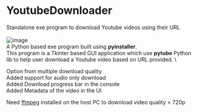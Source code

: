 # YoutubeDownloader

Standalone exe program to download Youtube videos using their URL\
\
![image](https://github.com/mohitkumar36/YoutubeDownloader/assets/57846872/bc469b3b-2edf-40fd-b597-0032ba2b1249)\
A Python based exe program built using **pyinstaller**. \
This program is a Tkinter based GUI application which use **pytube** Python lib to help user download a Youtube video based on URL provided. \

Option from multiple download quality\
Added support for audio only download\
Added Download progress bar in the console\
Added Metadata of the video in the UI

Need [ffmpeg](https://ffmpeg.org/download.html) installed on the host PC to download video quality > 720p 

